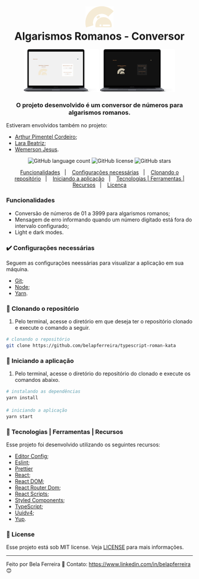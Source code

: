   <h1 align="center">
    <img src="src/assets/union.svg" width="15%" height="15%" max-width:100% >
    </br>
    Algarismos Romanos - Conversor
  </h1>

  <p align="center">
    <img src="src/assets/light-mode.png" width="40%" height="40%" max-width:100% >
    <img src="src/assets/dark-mode.png" width="40%" height="40%" max-width:100% >
  </p>

<h3 align="center">
  O projeto desenvolvido é um conversor de números para algarismos romanos.
</h3>

Estiveram envolvidos também no projeto:

  - [Arthur Pimentel Cordeiro](https://github.com/ARTHURPC03);
  - [Lara Beatriz](https://github.com/larabeatrizms);
  - [Wemerson Jesus](https://github.com/wejesuss).

<p align="center">
  <img alt="GitHub language count" src="https://img.shields.io/github/languages/count/belapferreira/typescript-roman-kata">

  <img alt="GitHub license" src="https://img.shields.io/github/license/belapferreira/typescript-roman-kata">

  <img alt="GitHub stars" src="https://img.shields.io/github/stars/belapferreira/typescript-roman-kata?style=social">
</p>

<p align="center">
  <a href="#funcionalidades">Funcionalidades</a>&nbsp;&nbsp;&nbsp;|&nbsp;&nbsp;&nbsp;
  <a href="#heavy_check_mark-configurações-necessárias">Configurações necessárias</a>&nbsp;&nbsp;&nbsp;|&nbsp;&nbsp;&nbsp;
  <a href="#arrow_down_small-clonando-o-repositório">Clonando o repositório</a>&nbsp;&nbsp;&nbsp;|&nbsp;&nbsp;&nbsp;
  <a href="#beginner-iniciando-a-aplicação">Iniciando a aplicação</a>&nbsp;&nbsp;&nbsp;|&nbsp;&nbsp;&nbsp;
  <a href="#wrench-tecnologias--ferramentas--recursos">Tecnologias | Ferramentas | Recursos</a>&nbsp;&nbsp;&nbsp;|&nbsp;&nbsp;&nbsp;
  <a href="#memo-license">Licença</a>
</p>

### Funcionalidades

- Conversão de números de 01 a 3999 para algarismos romanos;
- Mensagem de erro informando quando um número digitado está fora do intervalo configurado;
- Light e dark modes.

### :heavy_check_mark: Configurações necessárias

Seguem as configurações neessárias para visualizar a aplicação em sua máquina.

-  [Git](https://git-scm.com);
-  [Node](https://nodejs.org/);
-  [Yarn](https://yarnpkg.com/).

### :arrow_down_small: Clonando o repositório
1. Pelo terminal, acesse o diretório em que deseja ter o repositório clonado e execute o comando a seguir.
```bash
# clonando o repositório
git clone https://github.com/belapferreira/typescript-roman-kata
```

### :beginner: Iniciando a aplicação
1. Pelo terminal, acesse o diretório do repositório do clonado e execute os comandos abaixo.
```bash
# instalando as dependências
yarn install

# iniciando a aplicação
yarn start
```
### :wrench: Tecnologias | Ferramentas | Recursos

Esse projeto foi desenvolvido utilizando os seguintes recursos:

-  [Editor Config](https://editorconfig.org/);
-  [Eslint](https://eslint.org/);
-  [Prettier](https://prettier.io/)
-  [React](https://pt-br.reactjs.org/);
-  [React DOM](https://pt-br.reactjs.org/docs/react-dom.html);
-  [React Router Dom](https://reactrouter.com/web/guides/quick-start);
-  [React Scripts](https://github.com/facebook/create-react-app/tree/master/packages/react-scripts);
-  [Styled Components](https://styled-components.com/);
-  [TypeScript](https://www.typescriptlang.org/);
-  [Uuidv4](https://github.com/thenativeweb/uuidv4);
-  [Yup](https://github.com/jquense/yup).


### :memo: License
Esse projeto está sob MIT license. Veja [LICENSE](https://github.com/belapferreira/typescript-roman-kata/blob/master/LICENSE) para mais informações.

---

Feito por Bela Ferreira :blue_heart: Contato: https://www.linkedin.com/in/belapferreira :blush:
